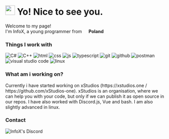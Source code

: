 <h1><img src="https://cdn.discordapp.com/emojis/854605797152915487.png?size=240" width="30"/> Yo! Nice to see you.</h1>


<p>Welcome to my page! </br> I'm InfoX, a young programmer from <img src="https://flagicons.lipis.dev/flags/4x3/pl.svg" width="13"/> <b>Poland</b>
<h3>Things I work with</h3>
<p>
  <img alt="C#" src="https://img.shields.io/badge/-C%23-239120?style=flat-square&logo=C%20sharp&logoColor=white" />
  <img alt="C++" src="https://img.shields.io/badge/-C%2B%2B-00599C?style=flat-square&logo=C%2B%2B&logoColor=white" />
  <img alt="html" src="https://img.shields.io/badge/-HTML-E34F26?style=flat-square&logo=HTML5&logoColor=white" />
  <img alt="css" src="https://img.shields.io/badge/-CSS-1572B6?style=flat-square&logo=CSS3&logoColor=white" />
  <img alt="js" src="https://img.shields.io/badge/-JavaScript-3178c6?style=flat-square&logo=javascript&logoColor=white"/>
  <img alt="typescript" src="https://img.shields.io/badge/-TypeScript-3178c6?style=flat-square&logo=TypeScript&logoColor=white" />
  <img alt="git" src="https://img.shields.io/badge/-Git-F05032?style=flat-square&logo=Git&logoColor=white" />
  <img alt="github" src="https://img.shields.io/badge/-GitHub-181717?style=flat-square&logo=GitHub&logoColor=white" />
  <img alt="postman" src="https://img.shields.io/badge/-Postman-FF6C37?style=flat-square&logo=Postman&logoColor=white" />
  <img alt="visual studio code" src="https://img.shields.io/badge/-Visual%20Studio%20Code-007ACC?style=flat-square&logo=Visual%20Studio%20Code&logoColor=white" />
  <img alt="linux" src="https://img.shields.io/badge/-Linux-FCC624?style=flat-square&logo=Linux&logoColor=white" />
</p>

<h3>What am i working on?</h3>
Currently i have started working on xStudios (https://xstudios.one / https://github.com/xStudios-one). xStudios is an organisation, where we can help you with your code, but only if we can publish it as open source in our repos. I have also worked with Discord.js, Vue and bash. I am also slightly advanced in linux.

<h3>Contact</h3>
    <a href="https://discord.com/users/423161279167856640">
      <img align="left" alt="InfoX's Discord" src="https://img.shields.io/badge/-InfoX-5865F2?style=flat-square&logo=Discord&logoColor=white" />
    </a>
    
